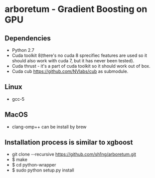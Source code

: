 # arboretum -  Gradient Boosting on GPU

## Dependencies
* Python 2.7
* Cuda toolkit 8(there's no cuda 8 sprecifiec features are used so it should also work with cuda 7, but it has never been tested).
* Cuda thrust - it's a part of cuda toolkit so it should work out of box.
* Cuda cub https://github.com/NVlabs/cub as submodule. 

## Linux
* gcc-5

## MacOS
* clang-omp++ can be install by brew

## Installation process is similar to xgboost
* git clone --recursive https://github.com/sh1ng/arboretum.git
* $ make 
* $ cd python-wrapper
* $ sudo python setup.py install
